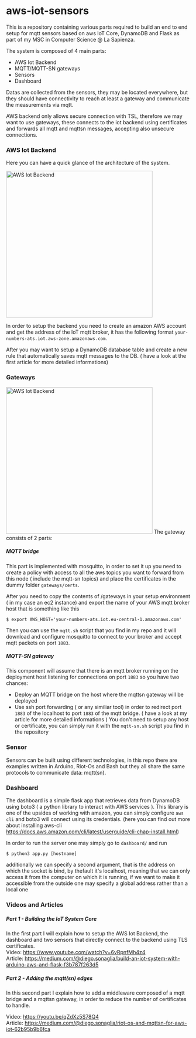 # aws-iot-sensors
This is a repository containing various parts required to build an end to end setup for mqtt sensors based on aws IoT Core, DynamoDB and Flask as part of my MSC in Computer Science @ La Sapienza.

The system is composed of 4 main parts:
  - AWS Iot Backend
  - MQTT/MQTT-SN gateways
  - Sensors
  - Dashboard

Datas are collected from the sensors, they may be located everywhere, but they should have connectivity to reach at least a gateway and communicate the measurements via mqtt.

AWS backend only allows secure connection with TSL, therefore we may want to use gateways, these connects to the iot backend using certificates and forwards all mqtt and mqttsn messages, accepting also unsecure connections.

### AWS Iot Backend
Here you can have a quick glance of the architecture of the system.  

<img src="https://di3go-article-images.s3.eu-central-1.amazonaws.com/uPic/aws-iot-core.png" alt="AWS Iot Backend" height="400px">

In order to setup the backend you need to create an amazon AWS account and get the address of the IoT mqtt broker, it has the following format `your-numbers-ats.iot.aws-zone.amazonaws.com`.

After you may want to setup a DynamoDB database table and create a new rule that automatically saves mqtt messages to the DB. ( have a look at the first article for more detailed informations)



### Gateways
<img src="https://di3go-article-images.s3.eu-central-1.amazonaws.com/uPic/aws-iot-mqttsn.png" alt="AWS Iot Backend" height="400px">
The gateway consists of 2 parts:

##### MQTT bridge
This part is implemented with mosquitto, in order to set it up you need to create a policy with access to all the aws topics you want to forward from this node ( include the mqtt-sn topics) and place the certificates in the dummy folder `gateways/certs`.

After you need to copy the contents of /gateways in your setup environment ( in my case an ec2 instance) and export the name of your AWS mqtt broker host that is something like this
```
$ export AWS_HOST='your-numbers-ats.iot.eu-central-1.amazonaws.com'
```
Then you can use the `mqtt.sh` script that you find in my repo and it will download and configure mosquitto to connect to your broker and accept mqtt packets on port `1883`.

##### MQTT-SN gateway
This component will assume that there is an mqtt broker running on the deployment host listening for connections on port `1883` so you have two chances:
- Deploy an MQTT bridge on the host where the mqttsn gateway will be deployed
- Use ssh port forwarding ( or any similiar tool) in order to redirect port `1883` of the localhost to port `1883` of the mqtt bridge. ( have a look at my article for more detailed informations )
You don't need to setup any host or certificate, you can simply run it with the `mqtt-sn.sh` script you find in the repository

### Sensor 
Sensors can be built using different technologies, in this repo there are examples written in Arduino, Riot-Os and Bash but they all share the same protocols to communicate data: mqtt(sn).

### Dashboard
The dashboard is a simple flask app that retrieves data from DynamoDB using boto3 ( a python library to interact with AWS services ). This library is one of the upsides of working with amazon, you can simply configure `aws cli` and boto3 will connect using its credentials. (here you can find out more about installing  aws-cli https://docs.aws.amazon.com/cli/latest/userguide/cli-chap-install.html)

In order to run the server one may simply go to  `dashboard/` and run
```
$ python3 app.py [hostname] 
```
additionally we can specify a second argument, that is the address on which the socket is bind, by thefault it's localhost, meaning that we can only access it from the computer on which it is running, if we want to make it accessible from the outside one may specify a global address rather than a local one


### Videos and Articles
##### Part 1 - Building the IoT System Core
In the first part I will explain how to setup the AWS Iot Backend, the dashboard and two sensors that directly connect to the backend using TLS certificates.  
Video:  https://www.youtube.com/watch?v=6vRpnfMh4z4  
Article: https://medium.com/@diego.sonaglia/build-an-iot-system-with-arduino-aws-and-flask-f3b787f263d5   



##### Part 2 - Adding the mqtt(sn) edges
In this second part I explain how to  add a middleware composed of a mqtt bridge and a mqttsn gateway, in order to reduce the number of certificates to handle.

Video: https://youtu.be/qZdXz5S78Q4   
Article: https://medium.com/@diego.sonaglia/riot-os-and-mqttsn-for-aws-iot-62b95b9b6fca


